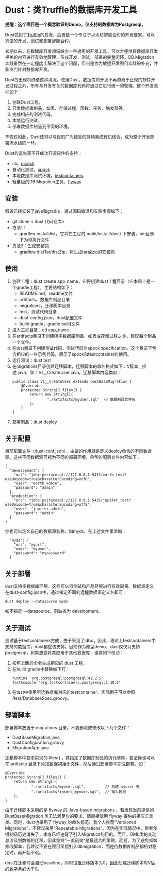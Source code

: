 # Dust：类Truffle的数据库开发工具

**提醒：这个项目是一个概念验证的Demo，仅支持的数据库为Postgresql。**

Dust受到了[Truffle](https://truffleframework.com/docs/truffle/overview)的启发，后者是一个专注于以太坊智能合约的开发框架，可以方便的开发、测试和部署智能合约。

长期以来，在数据库开发领域缺少一种通用的开发工具，可以方便地将数据库开发相关的内容进行有效地管理，形成开发、测试、部署的完整闭环。DB Migration实践虽然在一定程度上解决了这个问题，但它是作为敏捷开发项目实践的补充，并非专门针对数据库开发。

Dust的出现将终结这种境况。使用Dust，数据库的开发不再游离于正规的软件开发过程之外，所有与开发有关的数据库代码将通过它进行统一的管理。整个开发流程如下：
1. 创建Dust工程。
1. 开发数据库制品，如表、存储过程、函数、任务、触发器等。
1. 完成相应的测试代码。
1. 本地运行测试。
1. 部署数据库制品到不同的环境。

不仅仅如此，Dust还可以与目前广为接受的持续集成有机结合，成为整个开发部署流水线的一环。

Dust的诞生离不开成功开源软件的支持：
- cli，[picocli](https://picocli.info/)
- 自动化测试，[spock](http://spockframework.org/)
- 本地数据库测试环境，[testcontainers](https://www.testcontainers.org/)
- 轻量级的DB Migration工具，[flyway](https://flywaydb.org/)

## 安装

假设已经安装了java和gradle，通过源码编译和安装步骤如下：

- git clone \< dust 代码仓库\>
- 方法1：
  - gradlew installdist，它将在工程的 build/install/dust/ 下安装，bin目录下为可执行文件
- 方法2：生成安装包
  - gradlew distTar/distZip，将生成tar或zip的安装包

## 使用

1. 创建工程：dust create app_name，它将创建dust工程目录（它本质上是一个gradle工程），主要结构如下：
   - README.md，readme文件
   - artifacts，数据库制品目录
   - migrations，迁移脚本目录
   - test，测试代码目录
   - dust-config.json，dust配置文件
   - build.gradle，gradle build文件
1. 进入工程目录：cd app_name
1. 在artifacts目录下创建所需数据库制品，如表或存储过程之类，建议每个制品一个文件。
1. 在test目录下创建测试代码，测试代码为spock specification。这个目录下包含相应的一些示例代码，展示了spock和testcontainer的使用。
1. 运行测试：dust test
1. 在migrations目录创建迁移脚本，迁移脚本的命名格式如下：V版本__描述.java，如：V1__CreateUser.java。迁移脚本内容类似：
    ~~~
    public class V1__CreateUser extends DustBaseMigration {
        @Override
        protected String[] files() {
            return new String[]{
                    "./artifacts/myuser.sql"  // 数据制品文件名
            };
        }
    }
    ~~~
1. 部署制品：dust deploy

## 关于配置

目前配置文件（dust-conf.json），主要的作用就是定义deploy命令的不同数据源。这些不同数据源可视为不同的部署环境，典型的配置文件内容如下：
~~~
{
  "development": {
    "url": "jdbc:postgresql://127.0.0.1:5432/earth_test?useUnicode=true&characterEncoding=utf8",
    "user": "earth_admin",
    "password": "admin"
  },
  "production": {
    "url": "jdbc:postgresql://127.0.0.1:5432/jupiter_test?useUnicode=true&characterEncoding=utf8",
    "user": "jupiter_admin",
    "password": "admin"
  }
}
~~~

你也可以定义自己的数据源名称，如myds，在上述文件里添加：
~~~
  "myds": {
    "url": "myurl",
    "user": "myuser",
    "password": "mypassword"
  }
~~~

## 关于部署

dust支持多数据库环境，这样可以将测试和产品环境进行有效隔离。数据源定义在dust-config.json中，通过指定不同的远程数据源定义名即可：
~~~
dust deploy --datasource myds
~~~

如不指定 --datasource，则缺省为 development。

## 关于测试

测试基于testcontainers完成，由于采用了jdbc，因此，理论上testcontainers中支持的数据库，dust都应该支持。目前作为原型demo，dust仅仅只支持postgresql，如果想要将其应用于其他数据库，请做如下改动：

1. 按照上面的命令生成相应的 dust 工程。
1. 在build.gradle中替换如下行：
    ~~~
    runtime 'org.postgresql:postgresql:42.2.5'
    testCompile "org.testcontainers:postgresql:1.10.6"
    ~~~
1. 在test中使用所选数据库对应的testcontainer，实际例子可以参照 /test/DatabaseSpec.groovy。

## 部署脚本

部署脚本放置于 migrations 目录，不要删除或修改以下几个文件：
- DustBaseMigration.java
- DustConfiguration.groovy
- MigrationApp.java

迁移脚本中要求实现的 files() ，其指定了数据库制品的执行顺序，甚至你也可以在 artifacts 目录下添加数据初始化文件，然后通过部署脚本完成部署。如：
~~~
@Override
protected String[] files() {
    return new String[]{
            "./artifacts/myuser.sql",         // 创建 myuser 表
            "./artifacts/insert_myuser.sql",  // 插入数据
    };
}
~~~

由于迁移脚本采用的是 flyway 的 Java-based migrations ，若发现当前提供的 DustBaseMigration 类无法满足你的要求，请直接使用 flyway 提供的相应工具类。同时，dust也采用了 flyway 的命名规范。我个人推荐“Versioned Migrations”，不建议采用“Repeatable Migrations”。因为在实际情况中，后者使得制品历史消失了，本身已经违背了引入Migration的目的。而且，DML类的变动总涉及到数据的迁移，因此坚持“一直前向”是最适合的策略。而且，为了避免频繁修改脚本，我建议不要在项目早期引入dbmigration，而是待数据库制品都相对稳定时，再开始不迟。

dust在迁移时会自动baseline，同时设置迁移版本为0，因此创建迁移脚本时V后的数字务必大于0。